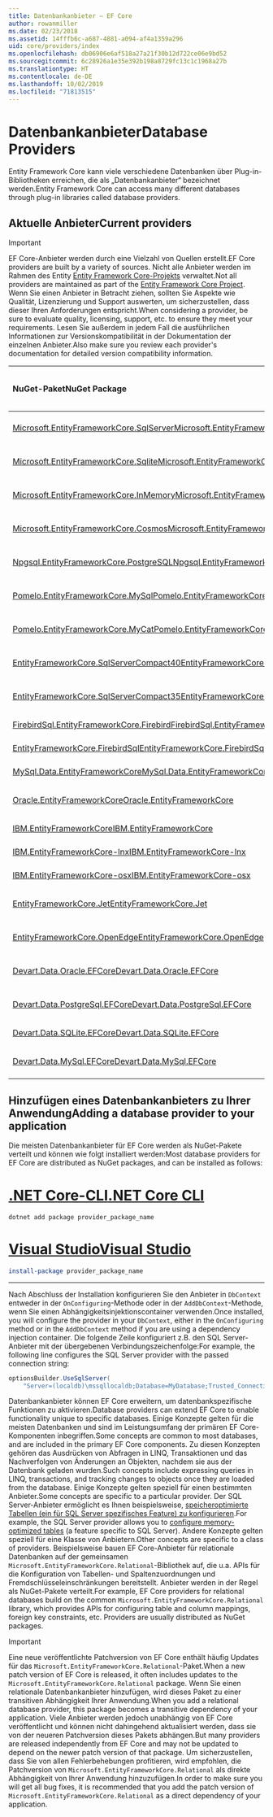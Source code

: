 ```yaml
---
title: Datenbankanbieter – EF Core
author: rowanmiller
ms.date: 02/23/2018
ms.assetid: 14fffb6c-a687-4881-a094-af4a1359a296
uid: core/providers/index
ms.openlocfilehash: db06906e6af518a27a21f30b12d722ce06e9bd52
ms.sourcegitcommit: 6c28926a1e35e392b198a8729fc13c1c1968a27b
ms.translationtype: HT
ms.contentlocale: de-DE
ms.lasthandoff: 10/02/2019
ms.locfileid: "71813515"
---
```

# <a name="database-providers"></a><span data-ttu-id="54c96-102">Datenbankanbieter</span><span class="sxs-lookup"><span data-stu-id="54c96-102">Database Providers</span></span>

<span data-ttu-id="54c96-103">Entity Framework Core kann viele verschiedene Datenbanken über Plug-in-Bibliotheken erreichen, die als „Datenbankanbieter“ bezeichnet werden.</span><span class="sxs-lookup"><span data-stu-id="54c96-103">Entity Framework Core can access many different databases through plug-in libraries called database providers.</span></span>

## <a name="current-providers"></a><span data-ttu-id="54c96-104">Aktuelle Anbieter</span><span class="sxs-lookup"><span data-stu-id="54c96-104">Current providers</span></span>
> [!IMPORTANT]  
> <span data-ttu-id="54c96-105">EF Core-Anbieter werden durch eine Vielzahl von Quellen erstellt.</span><span class="sxs-lookup"><span data-stu-id="54c96-105">EF Core providers are built by a variety of sources.</span></span> <span data-ttu-id="54c96-106">Nicht alle Anbieter werden im Rahmen des Entity [Entity Framework Core-Projekts](https://github.com/aspnet/EntityFrameworkCore) verwaltet.</span><span class="sxs-lookup"><span data-stu-id="54c96-106">Not all providers are maintained as part of the [Entity Framework Core Project](https://github.com/aspnet/EntityFrameworkCore).</span></span> <span data-ttu-id="54c96-107">Wenn Sie einen Anbieter in Betracht ziehen, sollten Sie Aspekte wie Qualität, Lizenzierung und Support auswerten, um sicherzustellen, dass dieser Ihren Anforderungen entspricht.</span><span class="sxs-lookup"><span data-stu-id="54c96-107">When considering a provider, be sure to evaluate quality, licensing, support, etc. to ensure they meet your requirements.</span></span> <span data-ttu-id="54c96-108">Lesen Sie außerdem in jedem Fall die ausführlichen Informationen zur Versionskompatibilität in der Dokumentation der einzelnen Anbieter.</span><span class="sxs-lookup"><span data-stu-id="54c96-108">Also make sure you review each provider's documentation for detailed version compatibility information.</span></span>

| <span data-ttu-id="54c96-109">NuGet-Paket</span><span class="sxs-lookup"><span data-stu-id="54c96-109">NuGet Package</span></span>                                                                                                        | <span data-ttu-id="54c96-110">Unterstützte Datenbank-Engines</span><span class="sxs-lookup"><span data-stu-id="54c96-110">Supported database engines</span></span> | <span data-ttu-id="54c96-111">Maintainer/Anbieter</span><span class="sxs-lookup"><span data-stu-id="54c96-111">Maintainer / Vendor</span></span>                                                           | <span data-ttu-id="54c96-112">Hinweise/Anforderungen</span><span class="sxs-lookup"><span data-stu-id="54c96-112">Notes / Requirements</span></span> | <span data-ttu-id="54c96-113">Nützliche Links</span><span class="sxs-lookup"><span data-stu-id="54c96-113">Useful links</span></span>                                                                                                                                                                                       |
|:---------------------------------------------------------------------------------------------------------------------|:---------------------------|:------------------------------------------------------------------------------|:---------------------|:---------------------------------------------------------------------------------------------------------------------------------------------------------------------------------------------------|
| [<span data-ttu-id="54c96-114">Microsoft.EntityFrameworkCore.SqlServer</span><span class="sxs-lookup"><span data-stu-id="54c96-114">Microsoft.EntityFrameworkCore.SqlServer</span></span>](https://www.nuget.org/packages/Microsoft.EntityFrameworkCore.SqlServer)    | <span data-ttu-id="54c96-115">SQL Server 2012 oder höher</span><span class="sxs-lookup"><span data-stu-id="54c96-115">SQL Server 2012 onwards</span></span>    | <span data-ttu-id="54c96-116">[EF Core-Projekt](https://github.com/aspnet/EntityFrameworkCore/) (Microsoft)</span><span class="sxs-lookup"><span data-stu-id="54c96-116">[EF Core Project](https://github.com/aspnet/EntityFrameworkCore/) (Microsoft)</span></span> |                      | [<span data-ttu-id="54c96-117">docs</span><span class="sxs-lookup"><span data-stu-id="54c96-117">docs</span></span>](xref:core/providers/sql-server/index)                                                                                                                                                       |
| [<span data-ttu-id="54c96-118">Microsoft.EntityFrameworkCore.Sqlite</span><span class="sxs-lookup"><span data-stu-id="54c96-118">Microsoft.EntityFrameworkCore.Sqlite</span></span>](https://www.nuget.org/packages/Microsoft.EntityFrameworkCore.Sqlite)          | <span data-ttu-id="54c96-119">SQLite 3.7 oder höher</span><span class="sxs-lookup"><span data-stu-id="54c96-119">SQLite 3.7 onwards</span></span>         | <span data-ttu-id="54c96-120">[EF Core-Projekt](https://github.com/aspnet/EntityFrameworkCore/) (Microsoft)</span><span class="sxs-lookup"><span data-stu-id="54c96-120">[EF Core Project](https://github.com/aspnet/EntityFrameworkCore/) (Microsoft)</span></span> |                      | [<span data-ttu-id="54c96-121">docs</span><span class="sxs-lookup"><span data-stu-id="54c96-121">docs</span></span>](xref:core/providers/sqlite/index)                                                                                                                                                           |
| [<span data-ttu-id="54c96-122">Microsoft.EntityFrameworkCore.InMemory</span><span class="sxs-lookup"><span data-stu-id="54c96-122">Microsoft.EntityFrameworkCore.InMemory</span></span>](https://www.nuget.org/packages/Microsoft.EntityFrameworkCore.InMemory)      | <span data-ttu-id="54c96-123">EF Core-In-Memory-Datenbank</span><span class="sxs-lookup"><span data-stu-id="54c96-123">EF Core in-memory database</span></span> | <span data-ttu-id="54c96-124">[EF Core-Projekt](https://github.com/aspnet/EntityFrameworkCore/) (Microsoft)</span><span class="sxs-lookup"><span data-stu-id="54c96-124">[EF Core Project](https://github.com/aspnet/EntityFrameworkCore/) (Microsoft)</span></span> | <span data-ttu-id="54c96-125">Nur für Tests</span><span class="sxs-lookup"><span data-stu-id="54c96-125">For testing only</span></span>     | [<span data-ttu-id="54c96-126">docs</span><span class="sxs-lookup"><span data-stu-id="54c96-126">docs</span></span>](xref:core/providers/in-memory/index)                                                                                                                                                        |
| [<span data-ttu-id="54c96-127">Microsoft.EntityFrameworkCore.Cosmos</span><span class="sxs-lookup"><span data-stu-id="54c96-127">Microsoft.EntityFrameworkCore.Cosmos</span></span>](https://www.nuget.org/packages/Microsoft.EntityFrameworkCore.Cosmos)          | <span data-ttu-id="54c96-128">Azure Cosmos DB SQL-API</span><span class="sxs-lookup"><span data-stu-id="54c96-128">Azure Cosmos DB SQL API</span></span>    | <span data-ttu-id="54c96-129">[EF Core-Projekt](https://github.com/aspnet/EntityFrameworkCore/) (Microsoft)</span><span class="sxs-lookup"><span data-stu-id="54c96-129">[EF Core Project](https://github.com/aspnet/EntityFrameworkCore/) (Microsoft)</span></span> |                      | [<span data-ttu-id="54c96-130">docs</span><span class="sxs-lookup"><span data-stu-id="54c96-130">docs</span></span>](xref:core/providers/cosmos/index)                                                                                         |
| [<span data-ttu-id="54c96-131">Npgsql.EntityFrameworkCore.PostgreSQL</span><span class="sxs-lookup"><span data-stu-id="54c96-131">Npgsql.EntityFrameworkCore.PostgreSQL</span></span>](https://www.nuget.org/packages/Npgsql.EntityFrameworkCore.PostgreSQL)        | <span data-ttu-id="54c96-132">PostgreSQL</span><span class="sxs-lookup"><span data-stu-id="54c96-132">PostgreSQL</span></span>                 | [<span data-ttu-id="54c96-133">Npgsql-Entwicklungsteam</span><span class="sxs-lookup"><span data-stu-id="54c96-133">Npgsql Development Team</span></span>](https://github.com/npgsql)                          |                      | [<span data-ttu-id="54c96-134">docs</span><span class="sxs-lookup"><span data-stu-id="54c96-134">docs</span></span>](http://www.npgsql.org/efcore/index.html)                                                                                                                                                    |
| [<span data-ttu-id="54c96-135">Pomelo.EntityFrameworkCore.MySql</span><span class="sxs-lookup"><span data-stu-id="54c96-135">Pomelo.EntityFrameworkCore.MySql</span></span>](https://www.nuget.org/packages/Pomelo.EntityFrameworkCore.MySql)                  | <span data-ttu-id="54c96-136">MySQL, MariaDB</span><span class="sxs-lookup"><span data-stu-id="54c96-136">MySQL, MariaDB</span></span>             | [<span data-ttu-id="54c96-137">Pomelo Foundation-Projekt</span><span class="sxs-lookup"><span data-stu-id="54c96-137">Pomelo Foundation Project</span></span>](https://github.com/PomeloFoundation)              |                      | [<span data-ttu-id="54c96-138">readme</span><span class="sxs-lookup"><span data-stu-id="54c96-138">readme</span></span>](https://github.com/PomeloFoundation/Pomelo.EntityFrameworkCore.MySql/blob/master/README.md)                                                                                               |
| [<span data-ttu-id="54c96-139">Pomelo.EntityFrameworkCore.MyCat</span><span class="sxs-lookup"><span data-stu-id="54c96-139">Pomelo.EntityFrameworkCore.MyCat</span></span>](https://www.nuget.org/packages/Pomelo.EntityFrameworkCore.MyCat)                  | <span data-ttu-id="54c96-140">MyCAT-Server</span><span class="sxs-lookup"><span data-stu-id="54c96-140">MyCAT Server</span></span>               | [<span data-ttu-id="54c96-141">Pomelo Foundation-Projekt</span><span class="sxs-lookup"><span data-stu-id="54c96-141">Pomelo Foundation Project</span></span>](https://github.com/PomeloFoundation)              | <span data-ttu-id="54c96-142">Nur Vorabversion</span><span class="sxs-lookup"><span data-stu-id="54c96-142">Prerelease only</span></span>      | [<span data-ttu-id="54c96-143">readme</span><span class="sxs-lookup"><span data-stu-id="54c96-143">readme</span></span>](https://github.com/PomeloFoundation/Pomelo.EntityFrameworkCore.MyCat/blob/master/README.md)                                                                                               |
| [<span data-ttu-id="54c96-144">EntityFrameworkCore.SqlServerCompact40</span><span class="sxs-lookup"><span data-stu-id="54c96-144">EntityFrameworkCore.SqlServerCompact40</span></span>](https://www.nuget.org/packages/EntityFrameworkCore.SqlServerCompact40)      | <span data-ttu-id="54c96-145">SQL Server Compact 4.0</span><span class="sxs-lookup"><span data-stu-id="54c96-145">SQL Server Compact 4.0</span></span>     | [<span data-ttu-id="54c96-146">Erik Ejlskov Jensen</span><span class="sxs-lookup"><span data-stu-id="54c96-146">Erik Ejlskov Jensen</span></span>](https://github.com/ErikEJ/)                             | <span data-ttu-id="54c96-147">.NET Framework</span><span class="sxs-lookup"><span data-stu-id="54c96-147">.NET Framework</span></span>       | [<span data-ttu-id="54c96-148">wiki</span><span class="sxs-lookup"><span data-stu-id="54c96-148">wiki</span></span>](https://github.com/ErikEJ/EntityFramework.SqlServerCompact/wiki/Using-EF-Core-with-SQL-Server-Compact-in-Traditional-.NET-Applications)                                                     |
| [<span data-ttu-id="54c96-149">EntityFrameworkCore.SqlServerCompact35</span><span class="sxs-lookup"><span data-stu-id="54c96-149">EntityFrameworkCore.SqlServerCompact35</span></span>](https://www.nuget.org/packages/EntityFrameworkCore.SqlServerCompact35)      | <span data-ttu-id="54c96-150">SQL Server Compact 3,5</span><span class="sxs-lookup"><span data-stu-id="54c96-150">SQL Server Compact 3.5</span></span>     | [<span data-ttu-id="54c96-151">Erik Ejlskov Jensen</span><span class="sxs-lookup"><span data-stu-id="54c96-151">Erik Ejlskov Jensen</span></span>](https://github.com/ErikEJ/)                             | <span data-ttu-id="54c96-152">.NET Framework</span><span class="sxs-lookup"><span data-stu-id="54c96-152">.NET Framework</span></span>       | [<span data-ttu-id="54c96-153">wiki</span><span class="sxs-lookup"><span data-stu-id="54c96-153">wiki</span></span>](https://github.com/ErikEJ/EntityFramework.SqlServerCompact/wiki/Using-EF-Core-with-SQL-Server-Compact-in-Traditional-.NET-Applications)                                                     |
| [<span data-ttu-id="54c96-154">FirebirdSql.EntityFrameworkCore.Firebird</span><span class="sxs-lookup"><span data-stu-id="54c96-154">FirebirdSql.EntityFrameworkCore.Firebird</span></span>](https://www.nuget.org/packages/FirebirdSql.EntityFrameworkCore.Firebird/) | <span data-ttu-id="54c96-155">Firebird 2.5 und 3.x</span><span class="sxs-lookup"><span data-stu-id="54c96-155">Firebird 2.5 and 3.x</span></span>       | [<span data-ttu-id="54c96-156">Jiří Činčura</span><span class="sxs-lookup"><span data-stu-id="54c96-156">Jiří Činčura</span></span>](https://github.com/cincuranet)                                 |                      | [<span data-ttu-id="54c96-157">docs</span><span class="sxs-lookup"><span data-stu-id="54c96-157">docs</span></span>](https://github.com/cincuranet/FirebirdSql.Data.FirebirdClient/blob/master/Provider/docs/entity-framework-core.md)                                                                           |
| [<span data-ttu-id="54c96-158">EntityFrameworkCore.FirebirdSql</span><span class="sxs-lookup"><span data-stu-id="54c96-158">EntityFrameworkCore.FirebirdSql</span></span>](https://www.nuget.org/packages/EntityFrameworkCore.FirebirdSql/)                   | <span data-ttu-id="54c96-159">Firebird 2.5 und 3.x</span><span class="sxs-lookup"><span data-stu-id="54c96-159">Firebird 2.5 and 3.x</span></span>       | [<span data-ttu-id="54c96-160">Rafael Almeida</span><span class="sxs-lookup"><span data-stu-id="54c96-160">Rafael Almeida</span></span>](https://github.com/ralmsdeveloper)                           |                      | [<span data-ttu-id="54c96-161">wiki</span><span class="sxs-lookup"><span data-stu-id="54c96-161">wiki</span></span>](https://github.com/ralmsdeveloper/EntityFrameworkCore.FirebirdSQL/wiki)                                                                                                                     |
| [<span data-ttu-id="54c96-162">MySql.Data.EntityFrameworkCore</span><span class="sxs-lookup"><span data-stu-id="54c96-162">MySql.Data.EntityFrameworkCore</span></span>](https://www.nuget.org/packages/MySql.Data.EntityFrameworkCore)                      | <span data-ttu-id="54c96-163">MySQL</span><span class="sxs-lookup"><span data-stu-id="54c96-163">MySQL</span></span>                      | <span data-ttu-id="54c96-164">[MySQL-Projekt](http://dev.mysql.com) (Oracle)</span><span class="sxs-lookup"><span data-stu-id="54c96-164">[MySQL project](http://dev.mysql.com) (Oracle)</span></span>                                |                      | [<span data-ttu-id="54c96-165">docs</span><span class="sxs-lookup"><span data-stu-id="54c96-165">docs</span></span>](https://dev.mysql.com/doc/connector-net/en/connector-net-entityframework-core.html)                                                                                                         |
| [<span data-ttu-id="54c96-166">Oracle.EntityFrameworkCore</span><span class="sxs-lookup"><span data-stu-id="54c96-166">Oracle.EntityFrameworkCore</span></span>](https://www.nuget.org/packages/Oracle.EntityFrameworkCore/)                             | <span data-ttu-id="54c96-167">Oracle DB 11.2 und höher</span><span class="sxs-lookup"><span data-stu-id="54c96-167">Oracle DB 11.2 onwards</span></span>     | [<span data-ttu-id="54c96-168">Oracle</span><span class="sxs-lookup"><span data-stu-id="54c96-168">Oracle</span></span>](https://www.oracle.com/technetwork/topics/dotnet/)                   | <span data-ttu-id="54c96-169">Vorabversion</span><span class="sxs-lookup"><span data-stu-id="54c96-169">Prerelease</span></span>           | [<span data-ttu-id="54c96-170">Website</span><span class="sxs-lookup"><span data-stu-id="54c96-170">website</span></span>](https://www.oracle.com/technetwork/topics/dotnet/)                                                                                                                                       |
| [<span data-ttu-id="54c96-171">IBM.EntityFrameworkCore</span><span class="sxs-lookup"><span data-stu-id="54c96-171">IBM.EntityFrameworkCore</span></span>](https://www.nuget.org/packages/IBM.EntityFrameworkCore)                                    | <span data-ttu-id="54c96-172">DB2, Informix</span><span class="sxs-lookup"><span data-stu-id="54c96-172">Db2, Informix</span></span>              | [<span data-ttu-id="54c96-173">IBM</span><span class="sxs-lookup"><span data-stu-id="54c96-173">IBM</span></span>](https://ibm.com)                                                        | <span data-ttu-id="54c96-174">Windows-Version</span><span class="sxs-lookup"><span data-stu-id="54c96-174">Windows version</span></span>      | [<span data-ttu-id="54c96-175">Blog</span><span class="sxs-lookup"><span data-stu-id="54c96-175">blog</span></span>](https://www.ibm.com/developerworks/community/blogs/96960515-2ea1-4391-8170-b0515d08e4da/entry/Creating_Entity_Data_Model_using_IBM_Data_Server_providers_for_Entity_Framework_Core?lang=en) |
| [<span data-ttu-id="54c96-176">IBM.EntityFrameworkCore-lnx</span><span class="sxs-lookup"><span data-stu-id="54c96-176">IBM.EntityFrameworkCore-lnx</span></span>](https://www.nuget.org/packages/IBM.EntityFrameworkCore-lnx)                            | <span data-ttu-id="54c96-177">DB2, Informix</span><span class="sxs-lookup"><span data-stu-id="54c96-177">Db2, Informix</span></span>              | [<span data-ttu-id="54c96-178">IBM</span><span class="sxs-lookup"><span data-stu-id="54c96-178">IBM</span></span>](https://ibm.com)                                                        | <span data-ttu-id="54c96-179">Linux-Version</span><span class="sxs-lookup"><span data-stu-id="54c96-179">Linux version</span></span>        | [<span data-ttu-id="54c96-180">Blog</span><span class="sxs-lookup"><span data-stu-id="54c96-180">blog</span></span>](https://www.ibm.com/developerworks/community/blogs/96960515-2ea1-4391-8170-b0515d08e4da/entry/Creating_Entity_Data_Model_using_IBM_Data_Server_providers_for_Entity_Framework_Core?lang=en) |
| [<span data-ttu-id="54c96-181">IBM.EntityFrameworkCore-osx</span><span class="sxs-lookup"><span data-stu-id="54c96-181">IBM.EntityFrameworkCore-osx</span></span>](https://www.nuget.org/packages/IBM.EntityFrameworkCore-osx)                            | <span data-ttu-id="54c96-182">DB2, Informix</span><span class="sxs-lookup"><span data-stu-id="54c96-182">Db2, Informix</span></span>              | [<span data-ttu-id="54c96-183">IBM</span><span class="sxs-lookup"><span data-stu-id="54c96-183">IBM</span></span>](https://ibm.com)                                                        | <span data-ttu-id="54c96-184">macOS-Version</span><span class="sxs-lookup"><span data-stu-id="54c96-184">macOS version</span></span>        | [<span data-ttu-id="54c96-185">Blog</span><span class="sxs-lookup"><span data-stu-id="54c96-185">blog</span></span>](https://www.ibm.com/developerworks/community/blogs/96960515-2ea1-4391-8170-b0515d08e4da/entry/Creating_Entity_Data_Model_using_IBM_Data_Server_providers_for_Entity_Framework_Core?lang=en) |
| [<span data-ttu-id="54c96-186">EntityFrameworkCore.Jet</span><span class="sxs-lookup"><span data-stu-id="54c96-186">EntityFrameworkCore.Jet</span></span>](https://www.nuget.org/packages/EntityFrameworkCore.Jet/)                                   | <span data-ttu-id="54c96-187">Microsoft Access-Dateien</span><span class="sxs-lookup"><span data-stu-id="54c96-187">Microsoft Access files</span></span>     | [<span data-ttu-id="54c96-188">Bubi</span><span class="sxs-lookup"><span data-stu-id="54c96-188">Bubi</span></span>](https://github.com/bubibubi)                                           | <span data-ttu-id="54c96-189">.NET Framework</span><span class="sxs-lookup"><span data-stu-id="54c96-189">.NET Framework</span></span>       | [<span data-ttu-id="54c96-190">readme</span><span class="sxs-lookup"><span data-stu-id="54c96-190">readme</span></span>](https://github.com/bubibubi/EntityFrameworkCore.Jet/blob/master/docs/README.md)                                                                                                           |
| [<span data-ttu-id="54c96-191">EntityFrameworkCore.OpenEdge</span><span class="sxs-lookup"><span data-stu-id="54c96-191">EntityFrameworkCore.OpenEdge</span></span>](https://www.nuget.org/packages/EntityFrameworkCore.OpenEdge/)                         | <span data-ttu-id="54c96-192">Progress OpenEdge</span><span class="sxs-lookup"><span data-stu-id="54c96-192">Progress OpenEdge</span></span>          | [<span data-ttu-id="54c96-193">Alex Wiese</span><span class="sxs-lookup"><span data-stu-id="54c96-193">Alex Wiese</span></span>](https://github.com/alexwiese)                                    |                      | [<span data-ttu-id="54c96-194">readme</span><span class="sxs-lookup"><span data-stu-id="54c96-194">readme</span></span>](https://github.com/alexwiese/EntityFrameworkCore.OpenEdge/blob/master/README.md)                                                                                                          |
| [<span data-ttu-id="54c96-195">Devart.Data.Oracle.EFCore</span><span class="sxs-lookup"><span data-stu-id="54c96-195">Devart.Data.Oracle.EFCore</span></span>](https://www.nuget.org/packages/Devart.Data.Oracle.EFCore/)                               | <span data-ttu-id="54c96-196">Oracle DB 9.2.0.4 und höher</span><span class="sxs-lookup"><span data-stu-id="54c96-196">Oracle DB 9.2.0.4 onwards</span></span>  | [<span data-ttu-id="54c96-197">DevArt</span><span class="sxs-lookup"><span data-stu-id="54c96-197">DevArt</span></span>](https://www.devart.com/)                                             | <span data-ttu-id="54c96-198">Bezahlt</span><span class="sxs-lookup"><span data-stu-id="54c96-198">Paid</span></span>                 | [<span data-ttu-id="54c96-199">docs</span><span class="sxs-lookup"><span data-stu-id="54c96-199">docs</span></span>](https://www.devart.com/dotconnect/oracle/docs/)                                                                                                                                             |
| [<span data-ttu-id="54c96-200">Devart.Data.PostgreSql.EFCore</span><span class="sxs-lookup"><span data-stu-id="54c96-200">Devart.Data.PostgreSql.EFCore</span></span>](https://www.nuget.org/packages/Devart.Data.PostgreSql.EFCore/)                       | <span data-ttu-id="54c96-201">PostgreSQL 8.0 oder höher</span><span class="sxs-lookup"><span data-stu-id="54c96-201">PostgreSQL 8.0 onwards</span></span>     | [<span data-ttu-id="54c96-202">DevArt</span><span class="sxs-lookup"><span data-stu-id="54c96-202">DevArt</span></span>](https://www.devart.com/)                                             | <span data-ttu-id="54c96-203">Bezahlt</span><span class="sxs-lookup"><span data-stu-id="54c96-203">Paid</span></span>                 | [<span data-ttu-id="54c96-204">docs</span><span class="sxs-lookup"><span data-stu-id="54c96-204">docs</span></span>](https://www.devart.com/dotconnect/postgresql/docs/)                                                                                                                                         |
| [<span data-ttu-id="54c96-205">Devart.Data.SQLite.EFCore</span><span class="sxs-lookup"><span data-stu-id="54c96-205">Devart.Data.SQLite.EFCore</span></span>](https://www.nuget.org/packages/Devart.Data.SQLite.EFCore/)                               | <span data-ttu-id="54c96-206">SQLite 3 oder höher</span><span class="sxs-lookup"><span data-stu-id="54c96-206">SQLite 3 onwards</span></span>           | [<span data-ttu-id="54c96-207">DevArt</span><span class="sxs-lookup"><span data-stu-id="54c96-207">DevArt</span></span>](https://www.devart.com/)                                             | <span data-ttu-id="54c96-208">Bezahlt</span><span class="sxs-lookup"><span data-stu-id="54c96-208">Paid</span></span>                 | [<span data-ttu-id="54c96-209">docs</span><span class="sxs-lookup"><span data-stu-id="54c96-209">docs</span></span>](https://www.devart.com/dotconnect/sqlite/docs/)                                                                                                                                             |
| [<span data-ttu-id="54c96-210">Devart.Data.MySql.EFCore</span><span class="sxs-lookup"><span data-stu-id="54c96-210">Devart.Data.MySql.EFCore</span></span>](https://www.nuget.org/packages/Devart.Data.MySql.EFCore/)                                 | <span data-ttu-id="54c96-211">MySQL 5 oder höher</span><span class="sxs-lookup"><span data-stu-id="54c96-211">MySQL 5 onwards</span></span>            | [<span data-ttu-id="54c96-212">DevArt</span><span class="sxs-lookup"><span data-stu-id="54c96-212">DevArt</span></span>](https://www.devart.com/)                                             | <span data-ttu-id="54c96-213">Bezahlt</span><span class="sxs-lookup"><span data-stu-id="54c96-213">Paid</span></span>                 | [<span data-ttu-id="54c96-214">docs</span><span class="sxs-lookup"><span data-stu-id="54c96-214">docs</span></span>](https://www.devart.com/dotconnect/mysql/docs/)                                                                                                                                              |

## <a name="adding-a-database-provider-to-your-application"></a><span data-ttu-id="54c96-215">Hinzufügen eines Datenbankanbieters zu Ihrer Anwendung</span><span class="sxs-lookup"><span data-stu-id="54c96-215">Adding a database provider to your application</span></span>

<span data-ttu-id="54c96-216">Die meisten Datenbankanbieter für EF Core werden als NuGet-Pakete verteilt und können wie folgt installiert werden:</span><span class="sxs-lookup"><span data-stu-id="54c96-216">Most database providers for EF Core are distributed as NuGet packages, and can be installed as follows:</span></span>

# <a name="net-core-clitabdotnet-core-cli"></a>[<span data-ttu-id="54c96-217">.NET Core-CLI</span><span class="sxs-lookup"><span data-stu-id="54c96-217">.NET Core CLI</span></span>](#tab/dotnet-core-cli)

``` console
dotnet add package provider_package_name
```

# <a name="visual-studiotabvs"></a>[<span data-ttu-id="54c96-218">Visual Studio</span><span class="sxs-lookup"><span data-stu-id="54c96-218">Visual Studio</span></span>](#tab/vs)

``` powershell
install-package provider_package_name
```

***

<span data-ttu-id="54c96-219">Nach Abschluss der Installation konfigurieren Sie den Anbieter in `DbContext` entweder in der `OnConfiguring`-Methode oder in der `AddDbContext`-Methode, wenn Sie einen Abhängigkeitsinjektionscontainer verwenden.</span><span class="sxs-lookup"><span data-stu-id="54c96-219">Once installed, you will configure the provider in your `DbContext`, either in the `OnConfiguring` method or in the `AddDbContext` method if you are using a dependency injection container.</span></span>
<span data-ttu-id="54c96-220">Die folgende Zeile konfiguriert z.B. den SQL Server-Anbieter mit der übergebenen Verbindungszeichenfolge:</span><span class="sxs-lookup"><span data-stu-id="54c96-220">For example, the following line configures the SQL Server provider with the passed connection string:</span></span>

``` csharp
optionsBuilder.UseSqlServer(
    "Server=(localdb)\mssqllocaldb;Database=MyDatabase;Trusted_Connection=True;");
```  

<span data-ttu-id="54c96-221">Datenbankanbieter können EF Core erweitern, um datenbankspezifische Funktionen zu aktivieren.</span><span class="sxs-lookup"><span data-stu-id="54c96-221">Database providers can extend EF Core to enable functionality unique to specific databases.</span></span>
<span data-ttu-id="54c96-222">Einige Konzepte gelten für die meisten Datenbanken und sind im Leistungsumfang der primären EF Core-Komponenten inbegriffen.</span><span class="sxs-lookup"><span data-stu-id="54c96-222">Some concepts are common to most databases, and are included in the primary EF Core components.</span></span>
<span data-ttu-id="54c96-223">Zu diesen Konzepten gehören das Ausdrücken von Abfragen in LINQ, Transaktionen und das Nachverfolgen von Änderungen an Objekten, nachdem sie aus der Datenbank geladen wurden.</span><span class="sxs-lookup"><span data-stu-id="54c96-223">Such concepts include expressing queries in LINQ, transactions, and tracking changes to objects once they are loaded from the database.</span></span>
<span data-ttu-id="54c96-224">Einige Konzepte gelten speziell für einen bestimmten Anbieter.</span><span class="sxs-lookup"><span data-stu-id="54c96-224">Some concepts are specific to a particular provider.</span></span>
<span data-ttu-id="54c96-225">Der SQL Server-Anbieter ermöglicht es Ihnen beispielsweise, [speicheroptimierte Tabellen (ein für SQL Server spezifisches Feature) zu konfigurieren](xref:core/providers/sql-server/memory-optimized-tables).</span><span class="sxs-lookup"><span data-stu-id="54c96-225">For example, the SQL Server provider allows you to [configure memory-optimized tables](xref:core/providers/sql-server/memory-optimized-tables) (a feature specific to SQL Server).</span></span>
<span data-ttu-id="54c96-226">Andere Konzepte gelten speziell für eine Klasse von Anbietern.</span><span class="sxs-lookup"><span data-stu-id="54c96-226">Other concepts are specific to a class of providers.</span></span>
<span data-ttu-id="54c96-227">Beispielsweise bauen EF Core-Anbieter für relationale Datenbanken auf der gemeinsamen `Microsoft.EntityFrameworkCore.Relational`-Bibliothek auf, die u.a. APIs für die Konfiguration von Tabellen- und Spaltenzuordnungen und Fremdschlüsseleinschränkungen bereitstellt. Anbieter werden in der Regel als NuGet-Pakete verteilt.</span><span class="sxs-lookup"><span data-stu-id="54c96-227">For example, EF Core providers for relational databases build on the common `Microsoft.EntityFrameworkCore.Relational` library, which provides APIs for configuring table and column mappings, foreign key constraints, etc. Providers are usually distributed as NuGet packages.</span></span>

> [!IMPORTANT]  
> <span data-ttu-id="54c96-228">Eine neue veröffentlichte Patchversion von EF Core enthält häufig Updates für das `Microsoft.EntityFrameworkCore.Relational`-Paket.</span><span class="sxs-lookup"><span data-stu-id="54c96-228">When a new patch version of EF Core is released, it often includes updates to the `Microsoft.EntityFrameworkCore.Relational` package.</span></span>
> <span data-ttu-id="54c96-229">Wenn Sie einen relationale Datenbankanbieter hinzufügen, wird dieses Paket zu einer transitiven Abhängigkeit Ihrer Anwendung.</span><span class="sxs-lookup"><span data-stu-id="54c96-229">When you add a relational database provider, this package becomes a transitive dependency of your application.</span></span>
> <span data-ttu-id="54c96-230">Viele Anbieter werden jedoch unabhängig von EF Core veröffentlicht und können nicht dahingehend aktualisiert werden, dass sie von der neueren Patchversion dieses Pakets abhängen.</span><span class="sxs-lookup"><span data-stu-id="54c96-230">But many providers are released independently from EF Core and may not be updated to depend on the newer patch version of that package.</span></span>
> <span data-ttu-id="54c96-231">Um sicherzustellen, dass Sie von allen Fehlerbehebungen profitieren, wird empfohlen, die Patchversion von `Microsoft.EntityFrameworkCore.Relational` als direkte Abhängigkeit von Ihrer Anwendung hinzuzufügen.</span><span class="sxs-lookup"><span data-stu-id="54c96-231">In order to make sure you will get all bug fixes, it is recommended that you add the patch version of `Microsoft.EntityFrameworkCore.Relational` as a direct dependency of your application.</span></span>
